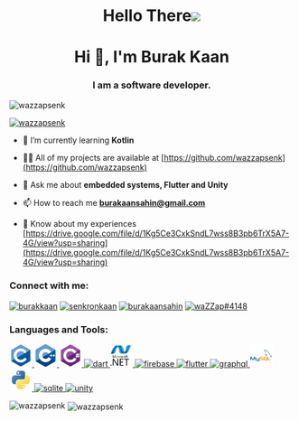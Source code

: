 <h1 align="center">Hello There<img src="https://github.com/souvikguria98/souvikguria98/blob/master/Hi.gif" width="30"> </h1>

<h1 align="center">Hi 👋, I'm Burak Kaan</h1>
<h3 align="center">I am a software developer.</h3>

<p align="left"> <img src="https://komarev.com/ghpvc/?username=wazzapsenk&label=Profile%20views&color=0e75b6&style=flat" alt="wazzapsenk" /> </p>

<p align="left"> <a href="https://github.com/ryo-ma/github-profile-trophy"><img src="https://github-profile-trophy.vercel.app/?username=wazzapsenk" alt="wazzapsenk" /></a> </p>

- 🌱 I’m currently learning **Kotlin**

- 👨‍💻 All of my projects are available at [https://github.com/wazzapsenk](https://github.com/wazzapsenk)

- 💬 Ask me about **embedded systems, Flutter and Unity**

- 📫 How to reach me **burakaansahin@gmail.com**

- 📄 Know about my experiences [https://drive.google.com/file/d/1Kg5Ce3CxkSndL7wss8B3pb6TrX5A7-4G/view?usp=sharing](https://drive.google.com/file/d/1Kg5Ce3CxkSndL7wss8B3pb6TrX5A7-4G/view?usp=sharing)

<h3 align="left">Connect with me:</h3>
<p align="left">
<a href="https://linkedin.com/in/burakkaan" target="blank"><img align="center" src="https://raw.githubusercontent.com/rahuldkjain/github-profile-readme-generator/master/src/images/icons/Social/linked-in-alt.svg" alt="burakkaan" height="30" width="40" /></a>
<a href="https://instagram.com/senkronkaan" target="blank"><img align="center" src="https://raw.githubusercontent.com/rahuldkjain/github-profile-readme-generator/master/src/images/icons/Social/instagram.svg" alt="senkronkaan" height="30" width="40" /></a>
<a href="https://www.hackerrank.com/burakaansahin" target="blank"><img align="center" src="https://raw.githubusercontent.com/rahuldkjain/github-profile-readme-generator/master/src/images/icons/Social/hackerrank.svg" alt="burakaansahin" height="30" width="40" /></a>
<a href="https://discord.gg/waZZap#4148" target="blank"><img align="center" src="https://raw.githubusercontent.com/rahuldkjain/github-profile-readme-generator/master/src/images/icons/Social/discord.svg" alt="waZZap#4148" height="30" width="40" /></a>
</p>

<h3 align="left">Languages and Tools:</h3>
<p align="left"> <a href="https://www.cprogramming.com/" target="_blank" rel="noreferrer"> <img src="https://raw.githubusercontent.com/devicons/devicon/master/icons/c/c-original.svg" alt="c" width="40" height="40"/> </a> <a href="https://www.w3schools.com/cpp/" target="_blank" rel="noreferrer"> <img src="https://raw.githubusercontent.com/devicons/devicon/master/icons/cplusplus/cplusplus-original.svg" alt="cplusplus" width="40" height="40"/> </a> <a href="https://www.w3schools.com/cs/" target="_blank" rel="noreferrer"> <img src="https://raw.githubusercontent.com/devicons/devicon/master/icons/csharp/csharp-original.svg" alt="csharp" width="40" height="40"/> </a> <a href="https://dart.dev" target="_blank" rel="noreferrer"> <img src="https://www.vectorlogo.zone/logos/dartlang/dartlang-icon.svg" alt="dart" width="40" height="40"/> </a> <a href="https://dotnet.microsoft.com/" target="_blank" rel="noreferrer"> <img src="https://raw.githubusercontent.com/devicons/devicon/master/icons/dot-net/dot-net-original-wordmark.svg" alt="dotnet" width="40" height="40"/> </a> <a href="https://firebase.google.com/" target="_blank" rel="noreferrer"> <img src="https://www.vectorlogo.zone/logos/firebase/firebase-icon.svg" alt="firebase" width="40" height="40"/> </a> <a href="https://flutter.dev" target="_blank" rel="noreferrer"> <img src="https://www.vectorlogo.zone/logos/flutterio/flutterio-icon.svg" alt="flutter" width="40" height="40"/> </a> <a href="https://graphql.org" target="_blank" rel="noreferrer"> <img src="https://www.vectorlogo.zone/logos/graphql/graphql-icon.svg" alt="graphql" width="40" height="40"/> </a> <a href="https://www.mysql.com/" target="_blank" rel="noreferrer"> <img src="https://raw.githubusercontent.com/devicons/devicon/master/icons/mysql/mysql-original-wordmark.svg" alt="mysql" width="40" height="40"/> </a> <a href="https://www.python.org" target="_blank" rel="noreferrer"> <img src="https://raw.githubusercontent.com/devicons/devicon/master/icons/python/python-original.svg" alt="python" width="40" height="40"/> </a> <a href="https://www.sqlite.org/" target="_blank" rel="noreferrer"> <img src="https://www.vectorlogo.zone/logos/sqlite/sqlite-icon.svg" alt="sqlite" width="40" height="40"/> </a> <a href="https://unity.com/" target="_blank" rel="noreferrer"> <img src="https://www.vectorlogo.zone/logos/unity3d/unity3d-icon.svg" alt="unity" width="40" height="40"/> </a> </p>

<p><img align="left" src="https://github-readme-stats.vercel.app/api/top-langs?username=wazzapsenk&show_icons=true&locale=en&layout=compact" alt="wazzapsenk" /></p>

<p>&nbsp;<img align="center" src="https://github-readme-stats.vercel.app/api?username=wazzapsenk&show_icons=true&locale=en" alt="wazzapsenk" /></p>
